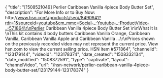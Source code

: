 {
    "title": "[1508521049] Perlier Caribbean Vanilla 4piece Body Butter Set",
    "description": "For More Info or to Buy Now: http:\/\/www.hsn.com\/products\/seo\/8490941?rdr=1&sourceid=youtube&cm_mmc=Social-_-Youtube-_-ProductVideo-_-571864\r\nPerlier Caribbean Vanilla 4piece Body Butter Set  \n\nWhat It Is \nThis kit contains 4 body butters Caribbean Vanilla   Orange, Caribbean Vanilla, Caribbean Vanilla   Apple and Caribbean Vanilla  ...\r\nPrices shown on the previously recorded video may not represent the current price.  View hsn.com to view the current selling price. HSN Item #571864",
    "channelid": "123179144",
    "videoid": "123178374",
    "date_created": "1508332134",
    "date_modified": "1508372591",
    "type": "captivate",
    "layout": "channelVideo",
    "url": "\/hsn-network\/perlier-caribbean-vanilla-4piece-body-butter-set\/123179144-123178374"
}